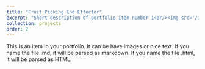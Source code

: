 ```yaml
---
title: "Fruit Picking End Effector"
excerpt: "Short description of portfolio item number 1<br/><img src='/images/500x300.png'>"
collection: projects
order: 2
---
```


This is an item in your portfolio. It can be have images or nice text. If you name the file .md, it will be parsed as markdown. If you name the file .html, it will be parsed as HTML. 
